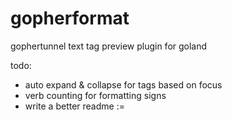 # gopherformat

gophertunnel text tag preview plugin for goland

todo:
  - auto expand & collapse for tags based on focus
  - verb counting for formatting signs
  - write a better readme :=
